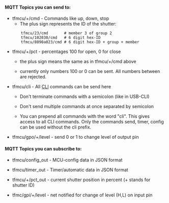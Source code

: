 #### MQTT Topics you can send to:

* tfmcu/+/cmd - Commands like up, down, stop
     * The plus sign represents the ID of the shutter:
    
```
       tfmcu/23/cmd       # member 3 of group 2
       tfmcu/102030/cmd   # 6 digit hex-ID
       tfmcu/8090a023/cmd # 6 digit hex-ID + group + member
```

* tfmcu/+/pct - percentages 100 for open, 0 for close

     * the plus sign means the same as in tfmcu/+/cmd above
 
     * currently only numbers 100 or 0 can be sent. All numbers between are rejected.
    

* tfmcu/cli  - All [CLI](CLI.md) commands can be send here

     * Don't terminate commands with a semicolon (like in USB-CLI)

     * Don't send multiple commands at once separated by semicolon

     * You can prepend all commands with the word "cli". This gives access to all
    CLI commands. Only the commands send, timer, config can be used without the cli prefix.
    
    
 * tfmcu/gpo/+/level - send 0 or 1 to change level of output  pin


#### MQTT Topics you can subscribe to:

* tfmcu/config_out -  MCU-config data in JSON format

* tfmcu/timer_out - Timer/automatic data  in JSON format

* tfmcu/+/pct_out - current shutter position in percent (+ stands for shutter ID)

* tfmc/gpi/+/level - net notified for change of level (H,L) on input pin 
